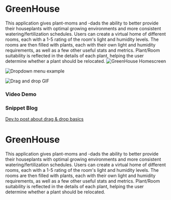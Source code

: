 # GreenHouse
This application gives plant-moms and -dads the ability to better provide their houseplants with optimal growing environments and more consistent watering/fertilization schedules. Users can create a virtual home of different rooms, each with a 1-5 rating of the room's light and humidity levels. The rooms are then filled with plants, each with their own light and humidity requirements, as well as a few other useful stats and metrics. Plant/Room suitability is reflected in the details of each plant, helping the user determine whether a plant should be relocated.
![GreenHouse Homescreen](https://user-images.githubusercontent.com/70671519/112710398-1b4d3400-8e7e-11eb-9b0d-1c4ff60dc790.png)

![Dropdown menu example](https://media.giphy.com/media/W2jBxBIMzmaa5dnMQG/giphy.gif)

![Drag and drop GIF](https://media.giphy.com/media/4Az1YhPwbCSMfZt8rj/giphy.gif)

### Video Demo

### Snippet Blog
[Dev.to post about drag & drop basics](https://dev.to/spenser6131/react-js-drag-drop-2ne9)

# GreenHouse
This application gives plant-moms and -dads the ability to better provide their houseplants with optimal growing environments and more consistent watering/fertilization schedules. Users can create a virtual home of different rooms, each with a 1-5 rating of the room's light and humidity levels. The rooms are then filled with plants, each with their own light and humidity requirements, as well as a few other useful stats and metrics. Plant/Room suitability is reflected in the details of each plant, helping the user determine whether a plant should be relocated.
